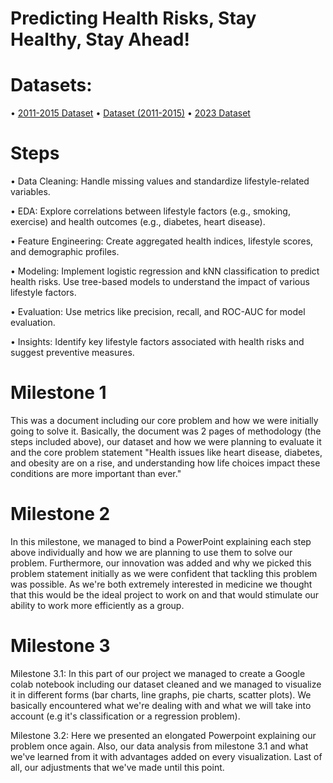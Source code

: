 # Predicting Health Risks, Stay Healthy, Stay Ahead!

# Datasets:
• [2011-2015 Dataset](https://www.kaggle.com/datasets/cdc/behavioral-risk-factor-surveillance-system)
• [Dataset (2011-2015)](https://drive.google.com/drive/folders/1Xa3b5MWPIY7AbvxB_XqfZ52hKZ5g5nko?usp=sharing)
• [2023 Dataset](https://www.cdc.gov/brfss/annual_data/annual_data.htm)

# Steps
• Data Cleaning: Handle missing values and standardize lifestyle-related variables.

• EDA: Explore correlations between lifestyle factors (e.g., smoking, exercise) and health outcomes (e.g., diabetes, heart disease).

• Feature Engineering: Create aggregated health indices, lifestyle scores, and demographic profiles.

• Modeling:
Implement logistic regression and kNN classification to predict health risks.
Use tree-based models to understand the impact of various lifestyle factors.

• Evaluation: Use metrics like precision, recall, and ROC-AUC for model evaluation.

• Insights: Identify key lifestyle factors associated with health risks and suggest preventive measures.

# Milestone 1
This was a document including our core problem and how we were initially going to solve it.
Basically, the document was 2 pages of methodology (the steps included above), our dataset and how we were planning to evaluate it
and the core problem statement "Health issues like heart disease, diabetes, and obesity are on a rise, 
and understanding how life choices impact these conditions are more important than ever."

# Milestone 2
In this milestone, we managed to bind a PowerPoint explaining each step above individually and how we are planning to use them to solve our problem.
Furthermore, our innovation was added and why we picked this problem statement initially as we were confident that tackling this problem was possible.
As we're both extremely interested in medicine we thought that this would be the ideal project to work on and that would stimulate our ability to work
more efficiently as a group.

# Milestone 3
Milestone 3.1: In this part of our project we managed to create a Google colab notebook including our dataset cleaned and we managed to visualize it in different forms
(bar charts, line graphs, pie charts, scatter plots). We basically encountered what we're dealing with and what we will take into account (e.g it's classification
or a regression problem).

Milestone 3.2: Here we presented an elongated Powerpoint explaining our problem once again. Also, our data analysis from milestone 3.1 and what we've learned from it with advantages added on every visualization. Last of all, our adjustments that we've made until this point.
